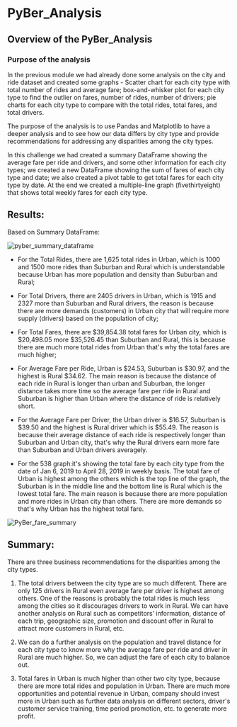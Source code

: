# PyBer_Analysis

## Overview of the PyBer_Analysis
### Purpose of the analysis

In the previous module we had already done some analysis on the city and ride dataset and created some graphs - Scatter chart for each city type with total number of rides and average fare; box-and-whisker plot for each city type to find the outlier on fares, number of rides, number of drivers; pie charts for each city type to compare with the total rides, total fares, and total drivers.

The purpose of the analysis is to use Pandas and Matplotlib to have a deeper analysis and to see how our data differs by city type and provide recommendations for addressing any disparities among the city types.

In this challenge we had created a summary DataFrame showing the average fare per ride and drivers, and some other information for each city types; we created a new DataFrame showing the sum of fares of each city type and date; we also created a pivot table to get total fares for each city type by date. At the end we created a multiple-line graph (fivethirtyeight) that shows total weekly fares for each city type.

## Results:

Based on Summary DataFrame:

![pyber_summary_dataframe](https://user-images.githubusercontent.com/100378319/161168668-a67ba109-caa0-4597-89d4-124a98da2063.png)

- For the Total Rides, there are 1,625 total rides in Urban, which is 1000 and 1500 more rides than Suburban and Rural which is understandable because Urban has more population and density than Suburban and Rural;

- For Total Drivers, there are 2405 drivers in Urban, which is 1915 and 2327 more than Suburban and Rural drivers, the reason is because there are more demands (customers) in Urban city that will require more supply (drivers) based on the population of city;

- For Total Fares, there are $39,854.38 total fares for Urban city, which is $20,498.05 more $35,526.45 than Suburban and Rural, this is because there are much more total rides from Urban that's why the total fares are much higher;

- For Average Fare per Ride, Urban is $24.53, Suburban is $30.97, and the highest is Rural $34.62. The main reason is because the distance of each ride in Rural is longer than urban and Suburban, the longer distance takes more time so the average fare per ride in Rural and Suburban is higher than Urban where the distance of ride is relatively short.

- For the Average Fare per Driver, the Urban driver is $16.57, Suburban is $39.50 and the highest is Rural driver which is $55.49. The reason is because their average distance of each ride is respectively longer than Suburban and Urban city, that's why the Rural drivers earn more fare than Suburban and Urban drivers averagely.

- For the 538 graph:it's showing the total fare by each city type from the date of Jan 6, 2019 to April 28, 2019 in weekly basis. 
The total fare of Urban is highest among the others which is the top line of the graph, the Suburban is in the middle line and the bottom line is Rural which is the lowest total fare. The main reason is because there are more population and more rides in Urban city than others. There are more demands so that's why Urban has the highest total fare.

![PyBer_fare_summary](https://user-images.githubusercontent.com/100378319/161168790-5b897b4e-552c-45f3-b70b-b61a331a437c.png)


## Summary: 

There are three business recommendations for the disparities among the city types.

1. The total drivers between the city type are so much different. There are only 125 drivers in Rural even average fare per driver is highest among others. One of the reasons is probably the total rides is much less among the cities so it discourages drivers to work in Rural. We can have another analysis on Rural such as competitors’ information, distance of each trip, geographic size, promotion and discount offer in Rural to attract more customers in Rural, etc.

2. We can do a further analysis on the population and travel distance for each city type to know more why the average fare per ride and driver in Rural are much higher. So, we can adjust the fare of each city to balance out.

3. Total fares in Urban is much higher than other two city type, because there are more total rides and population in Urban. There are much more opportunities and potential revenue in Urban, company should invest more in Urban such as further data analysis on different sectors, driver's customer service training, time period promotion, etc. to generate more profit.

